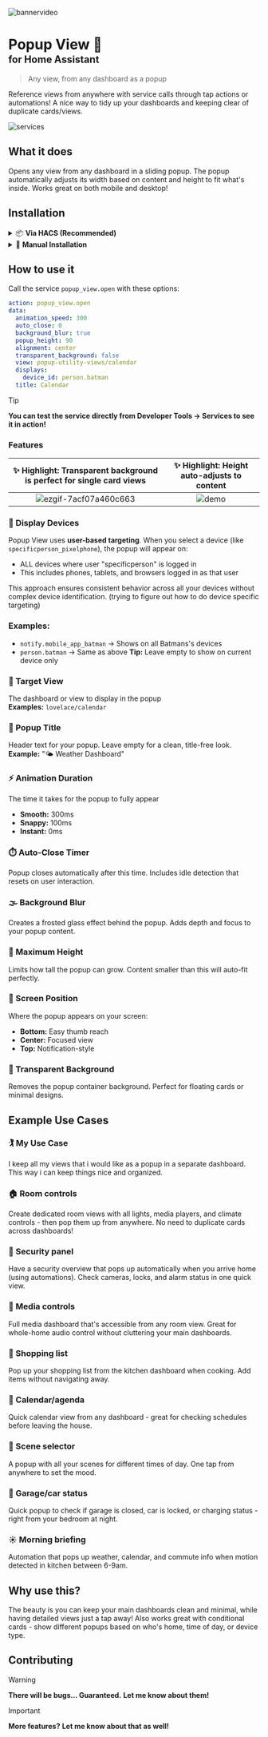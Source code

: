 ![bannervideo](https://github.com/user-attachments/assets/ebe77dd2-13c4-4859-8faa-dcefb703c14d)

# Popup View 🎉<br><sub><sub>for Home Assistant</sub></sub>
> Any view, from any dashboard as a popup

Reference views from anywhere with service calls through tap actions or automations! A nice way to tidy up your dashboards and keeping clear of duplicate cards/views.

![services](https://github.com/user-attachments/assets/12821e88-245b-41e8-8547-3fae8d3f5d8e)

## What it does
Opens any view from any dashboard in a sliding popup. The popup automatically adjusts its width based on content and height to fit what's inside. Works great on both mobile and desktop!

## Installation

<details>
<summary>📦 <b>Via HACS (Recommended)</b></summary>

1. Open HACS in your Home Assistant instance
2. Click on "Integrations"
3. Click the three dots in the top right corner and select "Custom repositories"
4. Add this repository URL: `https://github.com/krth8/HA-Popup-view`
5. Select "Integration" as the category
6. Click "Add"
7. Find "Popup View" in the integrations list and click "Download"
8. Restart Home Assistant
9. Add the integration in Settings->Devices & services.

</details>

<details>
<summary>🔧 <b>Manual Installation</b></summary>

1. Copy the `popup_view` folder to your `custom_components` directory
2. Restart Home Assistant
3. Done! No configuration needed

</details>


## How to use it

Call the service `popup_view.open` with these options:

```yaml
action: popup_view.open
data:
  animation_speed: 300
  auto_close: 0
  background_blur: true
  popup_height: 90
  alignment: center
  transparent_background: false
  view: popup-utility-views/calendar
  displays:
    device_id: person.batman
  title: Calendar

```

> [!TIP]
> **You can test the service directly from Developer Tools → Services to see it in action!** 


### Features
✨ **Highlight:** Transparent background is perfect for single card views | ✨ **Highlight:** Height auto-adjusts to content
:---: | :---:
![ezgif-7acf07a460c663](https://github.com/user-attachments/assets/8c233d27-a8d4-4384-ac4c-594d62f712ec) | ![demo](https://github.com/user-attachments/assets/71047483-51f2-433e-b6b7-7a5664da8bf3)

### 📱 Display Devices
Popup View uses **user-based targeting**. When you select a device (like `specificperson_pixelphone`), the popup will appear on:
- ALL devices where user "specificperson" is logged in
- This includes phones, tablets, and browsers logged in as that user

This approach ensures consistent behavior across all your devices without complex device identification. (trying to figure out how to do device specific targeting)

### Examples:
- `notify.mobile_app_batman` → Shows on all Batmans's devices
- `person.batman` → Same as above
**Tip:** Leave empty to show on current device only

### 🎯 Target View
The dashboard or view to display in the popup  
**Examples:** `lovelace/calendar`

### 📝 Popup Title
Header text for your popup. Leave empty for a clean, title-free look.  
**Example:** "🌤️ Weather Dashboard"

### ⚡ Animation Duration
The time it takes for the popup to fully appear
- **Smooth:** 300ms
- **Snappy:** 100ms
- **Instant:** 0ms

### ⏱️ Auto-Close Timer
Popup closes automatically after this time. Includes idle detection that resets on user interaction.

### 🌫️ Background Blur
Creates a frosted glass effect behind the popup. Adds depth and focus to your popup content.

### 📏 Maximum Height
Limits how tall the popup can grow. Content smaller than this will auto-fit perfectly.  

### 📍 Screen Position
Where the popup appears on your screen:
- **Bottom:** Easy thumb reach
- **Center:** Focused view
- **Top:** Notification-style

### 👻 Transparent Background
Removes the popup container background. Perfect for floating cards or minimal designs.

## Example Use Cases

### 🏌️ My Use Case
I keep all my views that i would like as a popup in a separate dashboard. This way i can keep things nice and organized. 

### 🏠 Room controls
Create dedicated room views with all lights, media players, and climate controls - then pop them up from anywhere. No need to duplicate cards across dashboards!

### 🔐 Security panel
Have a security overview that pops up automatically when you arrive home (using automations). Check cameras, locks, and alarm status in one quick view.

### 🎵 Media controls
Full media dashboard that's accessible from any room view. Great for whole-home audio control without cluttering your main dashboards.

### 🛒 Shopping list
Pop up your shopping list from the kitchen dashboard when cooking. Add items without navigating away.

### 📅 Calendar/agenda
Quick calendar view from any dashboard - great for checking schedules before leaving the house.

### 🎨 Scene selector
A popup with all your scenes for different times of day. One tap from anywhere to set the mood.

### 🚗 Garage/car status
Quick popup to check if garage is closed, car is locked, or charging status - right from your bedroom at night.

### ☀️ Morning briefing
Automation that pops up weather, calendar, and commute info when motion detected in kitchen between 6-9am.

## Why use this?
The beauty is you can keep your main dashboards clean and minimal, while having detailed views just a tap away! Also works great with conditional cards - show different popups based on who's home, time of day, or device type.

## Contributing

> [!WARNING]
> **There will be bugs… Guaranteed.** 
> **Let me know about them!**


> [!IMPORTANT]
> **More features?**
**Let me know about that as well!**

